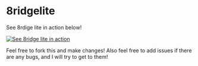 # 8ridgelite

See 8rdige lite in action below!

[![See 8ridge lite in action](https://img.youtube.com/vi/qHyQxYyubr8/0.jpg)](https://www.youtube.com/watch?v=qHyQxYyubr8)

Feel free to fork this and make changes!  Also feel free to add issues if there are any bugs, and I will try to get to them!
